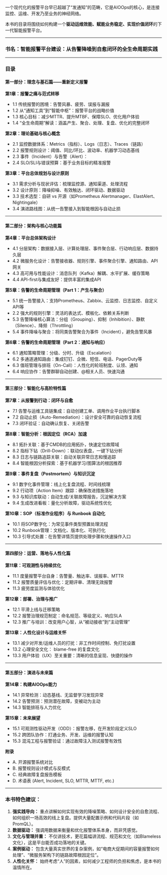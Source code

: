 一个现代化的报警平台早已超越了“发通知”的范畴，它是AIOOps的核心，是连接监控、运维、开发乃至业务的神经网络。

本书的目录将围绕如何构建一个**驱动运维效能、赋能业务稳定、实现价值闭环**的下一代智能报警平台。

---

### **书名：智能报警平台建设：从告警降噪到自愈闭环的全生命周期实践**

---

### **目录**

#### **第一部分：理念与基石篇——重新定义报警**

**第1章：报警之痛与范式转移**
*   1.1 传统报警的困境：告警风暴、疲劳、误报与漏报
*   1.2 从“通知工具”到“智能中枢”：报警平台的战略价值
*   1.3 核心目标：减少MTTR、提升MTBF、保障SLO、优化用户体验
*   1.4 “全生命周期”解读：涵盖产生、聚合、处理、复盘、优化的完整闭环

**第2章：理论基础与核心概念**
*   2.1 监控数据体系：Metrics（指标）、Logs（日志）、Traces（链路）
*   2.2 报警规则设计：阈值、同比/环比、波动率、机器学习动态基线
*   2.3 事件（Incident）与告警（Alert）：
*   2.4 SLO/SLI与错误预算：基于业务目标的精准报警

**第3章：平台总体规划与设计原则**
*   3.1 需求分析与现状评估：梳理监控源、通知渠道、处理流程
*   3.2 设计原则：降噪抑噪、有效触达、闭环驱动、数据驱动
*   3.3 技术选型：自研 vs 开源（如Prometheus Alertmanager、ElastAlert、Nightingale）
*   3.4 演进路线图：从统一告警接入到智能根因与自动止损

---

#### **第二部分：架构与核心功能篇**

**第4章：平台总体架构设计**
*   4.1 分层架构：数据接入层、计算处理层、事件聚合层、行动响应层、数据持久层
*   4.2 微服务化设计：告警接收器、规则引擎、事件聚合引擎、通知路由、API网关
*   4.3 高可用与性能设计：消息队列（Kafka）解耦、水平扩展、缓存策略
*   4.4 API-first与集成友好：提供丰富的集成API

**第5章：告警的生命周期管理（Part 1：产生与聚合）**
*   5.1 统一告警接入：支持Prometheus、Zabbix、云监控、日志监控、自定义API等
*   2.2 强大的规则引擎：灵活的表达式、模板化、依赖关系判断
*   5.3 告警降噪核心算法：分组（Grouping）、抑制（Inhibition）、静默（Silence）、降频（Throttling）
*   5.4 事件降噪与聚合：将同类告警聚合为事件（Incident），避免告警风暴

**第6章：告警的生命周期管理（Part 2：通知与响应）**
*   6.1 通知策略管理：分级、分时、升级（Escalation）
*   6.2 多通道通知路由：集成钉钉、企微、短信、电话、PagerDuty等
*   6.3 值班管理与排班（On-Call）：人性化的轮班制度、认领、通知
*   6.4 响应协作：告警群聊自动创建、@相关人员、快速沟通

---

#### **第三部分：智能化与高阶特性篇**

**第7章：从报警到行动：闭环与自愈**
*   7.1 告警与运维工具链集成：自动创建工单、调用作业平台执行脚本
*   7.2 自动止损（Auto-Remediation）：设计安全可靠的自动恢复流程
*   7.3 闭环验证：自动确认恢复、关闭告警

**第8章：智能分析：根因定位（RCA）加速**
*   8.1 拓扑关联：基于CMDB的应用拓扑，快速定位故障域
*   8.2 指标下钻（Drill-Down）：联动仪表盘，一键下钻分析
*   8.3 日志与链路追踪关联：自动关联异常日志和慢追踪
*   8.4 智能根因分析探索：基于机器学习/图算法的根因推荐

**第9章：事件复盘（Postmortem）与知识沉淀**
*   9.1 数字化事件管理：线上化复盘流程、时间线梳理
*   9.2 行动项（Action Item）跟踪：确保改进措施落地
*   9.3 与知识库联动：自动生成/关联故障报告，沉淀解决方案
*   9.4 生成改进看板：量化分析故障，驱动系统性优化

**第10章：SOP（标准作业程序）与 Runbook 自动化**
*   10.1 将SOP数字化：为常见事件类型预置处理流程
*   10.2 Runbook管理：文档化、版本化、可执行化
*   10.3 引导式处置：在告警详情页提供处理步骤和快速操作入口

---

#### **第四部分：运营、落地与人性化篇**

**第11章：可观测性与持续优化**
*   11.1 度量报警平台自身：告警量、触达率、误报率、MTTR
*   11.2 报警质量评估与优化：定期评审、清理无效报警
*   11.3 疲劳度监测与体验优化

**第12章：部署、治理与推广**
*   12.1 平滑上线与迁移策略
*   12.2 报警治理规范制定：命名规范、等级定义、响应SLA
*   12.3 推广与培训：改变用户心智，从“被动接收”到“主动管理”

**第13章：人性化设计与运维关怀**
*   13.1 减少对开发/运维人员的打扰：非工作时间控制、免打扰设置
*   13.2 心理安全文化： blame-free 的复盘文化
*   13.3 用户体验（UX）至关重要：清晰的信息呈现、快捷的操作

---

#### **第五部分：演进与未来篇**

**第14章：构建AIOOps能力**
*   14.1 异常检测：动态基线、无监督学习发现异常
*   14.2 告警预测：预测潜在故障，变被动为主动
*   14.3 智能排班与人力优化

**第15章：未来展望**
*   15.1 可观测性驱动开发（ODD）：报警左移，在开发阶段定义SLO
*   15.2 跨团队协作：打通业务、开发、运维的报警认知
*   15.3 混沌工程与报警验证：通过故障注入测试报警有效性

**附录**
*   A. 开源报警系统对比
*   B. 报警规则设计模式与反模式
*   C. 经典故障复盘报告模板
*   D. 术语表 (Alert, Incident, SLO, MTTR, MTTF, etc.)

---

### **本书特色建议：**

1.  **强实践导向：** 重点讲解如何实现有效的降噪策略、如何设计安全的自愈流程、如何组织一场高效的线上复盘。提供大量配置示例和代码片段（如PromQL）。
2.  **数据驱动：** 强调用数据来衡量和优化报警体系本身，而非凭感觉。
3.  **文化与管理并重：** 不仅讲技术，更花篇幅讲流程、规范和文化（如Blameless文化），这是平台能否成功落地的关键。
4.  **案例驱动：** 包含大量真实世界的复杂案例，如“电商大促期间的容量报警如何处理”、“微服务架构下的链路故障根因定位”。
5.  **人性化关怀：** 始终考虑“人”的因素，如何减少工程师的负担和焦虑，是本书的温情所在。
